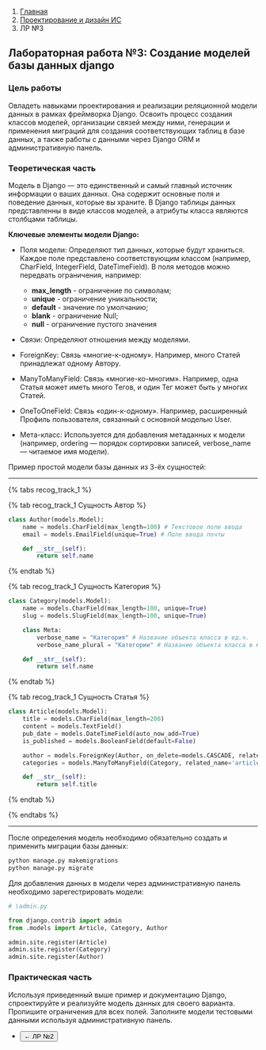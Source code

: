 <ol class="breadcrumb">
  <li class="breadcrumb-item"><a href="{{ site.baseurl }}/index">Главная</a></li>
  <li class="breadcrumb-item"><a href="{{ site.baseurl }}/design-systems/index">Проектирование и дизайн ИС</a></li>
  <li class="breadcrumb-item active">ЛР №3</li>
</ol>

## Лабораторная работа №3: Создание моделей базы данных django

### Цель работы

Овладеть навыками проектирования и реализации реляционной модели данных в рамках фреймворка Django. Освоить процесс создания классов моделей, организации связей между ними, генерации и применения миграций для создания соответствующих таблиц в базе данных, а также работы с данными через Django ORM и административную панель.

### Теоретическая часть
Модель в Django — это единственный и самый главный источник информации о ваших данных. Она содержит основные поля и поведение данных, которые вы храните. В Django таблицы данных представленны в виде классов моделей, а атрибуты класса являются столбцами таблицы.  

**Ключевые элементы модели Django:**
- Поля модели: Определяют тип данных, которые будут храниться. Каждое поле представлено соответствующим классом (например, CharField, IntegerField, DateTimeField). В поля методов можно передвать ограничения, например: 
    - **max_length** - ограничение по символам;
    - **unique** - ограничение уникальности;
    - **default** - значение по умолчанию;
    - **blank** - ограничение Null;
    - **null** - ограничение пустого значения

- Связи: Определяют отношения между моделями.

- ForeignKey: Связь «многие-к-одному». Например, много Статей принадлежат одному Автору.

- ManyToManyField: Связь «многие-ко-многим». Например, одна Статья может иметь много Тегов, и один Тег может быть у многих Статей.

- OneToOneField: Связь «один-к-одному». Например, расширенный Профиль пользователя, связанный с основной моделью User.

- Мета-класс: Используется для добавления метаданных к модели (например, ordering — порядок сортировки записей, verbose_name — читаемое имя модели).

Пример простой модели базы данных из 3-ёх сущностей:

___

{% tabs recog_track_1 %}

{% tab recog_track_1 Сущность Автор %}

``` python
class Author(models.Model):
    name = models.CharField(max_length=100) # Текстовое поле ввода
    email = models.EmailField(unique=True) # Поле ввода почты

    def __str__(self):
        return self.name
```
{% endtab %}

{% tab recog_track_1 Сущность Категория %}
```python
class Category(models.Model):
    name = models.CharField(max_length=100, unique=True)
    slug = models.SlugField(max_length=100, unique=True)

    class Meta:
        verbose_name = "Категория" # Название объекта класса в ед.ч.
        verbose_name_plural = "Категории" # Название объекта класса в мн.ч.

    def __str__(self):
        return self.name
```
{% endtab %}

{% tab recog_track_1 Сущность Статья %}
```python
class Article(models.Model):
    title = models.CharField(max_length=200)
    content = models.TextField()
    pub_date = models.DateTimeField(auto_now_add=True)
    is_published = models.BooleanField(default=False)

    author = models.ForeignKey(Author, on_delete=models.CASCADE, related_name='articles') # Связь внешним ключом с сущностью Автор
    categories = models.ManyToManyField(Category, related_name='articles') # Связь многие ко многим с сущностью Категория

    def __str__(self):
        return self.title
```
{% endtab %}

{% endtabs %}

___

После определения модель необходимо обязательно создать и применить миграции базы данных:

```python
python manage.py makemigrations
python manage.py migrate
```

Для добавления данных в модели через административную панель необходимо зарегестрировать модели:
```python
# \admin.py

from django.contrib import admin
from .models import Article, Category, Author

admin.site.register(Article)
admin.site.register(Category)
admin.site.register(Author)
```

### Практическая часть

Используя приведенный выше пример и документацию Django, спроектируйте и реализуйте модель данных для своего варианта. Пропишите ограничения для всех полей. Заполните модели тестовыми данными используя административную панель.

<div class="row">
  <div class="col-lg-12">
    <ul class="list-unstyled">
      <li>
        <button type="button" class="btn btn-primary" onclick="window.location.href='{{ site.baseurl }}/design-systems/labs/lab2';">← ЛР №2</button>
      </li>
    </ul>
  </div>
